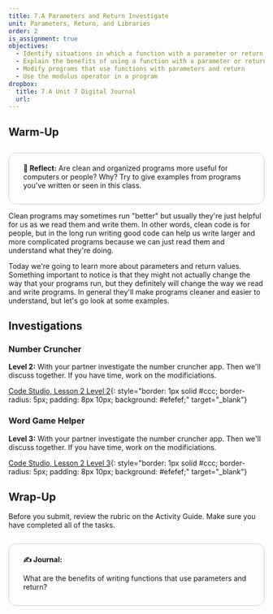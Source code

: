 ```yaml
---
title: 7.A Parameters and Return Investigate
unit: Parameters, Return, and Libraries
order: 2
is_assignment: true
objectives:
  - Identify situations in which a function with a parameter or return value would be necessary
  - Explain the benefits of using a function with a parameter or return value in the context of a specific program
  - Modify programs that use functions with parameters and return
  - Use the modulus operator in a program
dropbox:
  title: 7.A Unit 7 Digital Journal
  url:
---
```


## Warm-Up

<div style="border: 1px solid #ccc; border-radius: 15px; padding: 0.5em 2em 1em 2em; margin: 2em 0 0 0;">
  <p class="text-xl"><strong>🧐 Reflect:</strong> Are clean and organized programs more useful for computers or people? Why? Try to give examples from programs you've written or seen in this class.</p>
</div>

Clean programs may sometimes run "better" but usually they're just helpful for us as we read them and write them. In other words, clean code is for people, but in the long run writing good code can help us write larger and more complicated programs because we can just read them and understand what they're doing.

Today we're going to learn more about parameters and return values. Something important to notice is that they might not actually change the way that your programs run, but they definitely will change the way we read and write programs. In general they'll make programs cleaner and easier to understand, but let's go look at some examples.

## Investigations

### Number Cruncher

**Level 2:** With your partner investigate the number cruncher app. Then we'll discuss together. If you have time, work on the modificiations.

[Code Studio, Lesson 2 Level 2](https://studio.code.org/s/csp7-2020/stage/2/puzzle/2){: style="border: 1px solid #ccc; border-radius: 5px; padding: 8px 10px; background: #efefef;" target="\_blank"}

### Word Game Helper

**Level 3:** With your partner investigate the number cruncher app. Then we'll discuss together. If you have time, work on the modificiations.

[Code Studio, Lesson 2 Level 3](https://studio.code.org/s/csp7-2020/stage/2/puzzle/3){: style="border: 1px solid #ccc; border-radius: 5px; padding: 8px 10px; background: #efefef;" target="\_blank"}

## Wrap-Up

Before you submit, review the rubric on the Activity Guide. Make sure you have completed all of the tasks.

<div style="border: 1px solid #ccc; border-radius: 15px; padding: 0.5em 2em 1em 2em; margin: 2em 0 0 0;">
  <p class="text-xl"><strong>✍️ Journal:</strong></p>
  <p>What are the benefits of writing functions that use parameters and return?</p>
</div>
